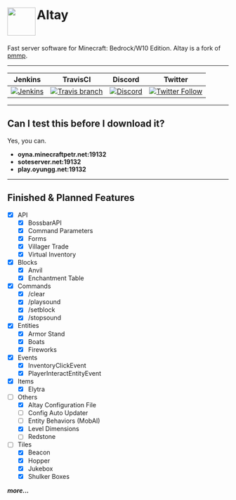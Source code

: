 <h1>Altay<img src="http://fs1.directupload.net/images/180401/urn5z9ic.png" height="64" width="64" align="left"></img></h1>
<br />

Fast server software for Minecraft: Bedrock/W10 Edition. Altay is a fork of [pmmp](https://github.com/pmmp/PocketMine-MP).

------------       

| Jenkins | TravisCI | Discord | Twitter |
| :---: | :---: | :---: | :---: |
| [![Jenkins](https://img.shields.io/jenkins/s/http/turanic.io:8181/job/Altay.svg?style=flat-square&colorB=1C6BA0)](http://turanic.io:8181/job/Altay/) | [![Travis branch](https://img.shields.io/travis/TuranicTeam/Altay/master.svg?style=flat-square)](https://travis-ci.org/TuranicTeam/Altay) | [![Discord](https://img.shields.io/discord/427472879072968714.svg?style=flat-square&label=discord&colorB=7289da)](https://discord.gg/UsuhCFj) | [![Twitter Follow](https://img.shields.io/twitter/follow/TuranicTeam.svg?style=flat-square&logo=twitter&label=Follow)](https://twitter.com/TuranicTeam) |

-------------
Can I test this before I download it?
-------------
Yes, you can.

- **oyna.minecraftpetr.net:19132**
- **soteserver.net:19132**
- **play.oyungg.net:19132**
------------     
    
## Finished & Planned Features
 - [x] API
 	- [x] BossbarAPI
 	- [x] Command Parameters
 	- [x] Forms
 	- [x] Villager Trade
 	- [x] Virtual Inventory
 - [x] Blocks
 	- [x] Anvil
 	- [x] Enchantment Table
 - [x] Commands
 	- [x] /clear
 	- [x] /playsound
 	- [x] /setblock
 	- [x] /stopsound
 - [x] Entities
 	- [x] Armor Stand
 	- [x] Boats
 	- [x] Fireworks
 - [x] Events
 	- [x] InventoryClickEvent
 	- [x] PlayerInteractEntityEvent
 - [x] Items
 	- [x] Elytra
 - [ ] Others
 	- [x] Altay Configuration File
 	- [ ] Config Auto Updater
 	- [ ] Entity Behaviors (MobAI)
 	- [x] Level Dimensions
 	- [ ] Redstone
 - [ ] Tiles
 	- [x] Beacon
 	- [x] Hopper
 	- [x] Jukebox
 	- [x] Shulker Boxes
	
***more...***
